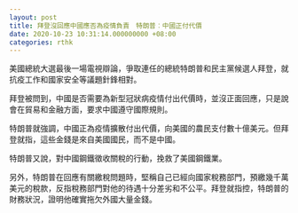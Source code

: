 ```yaml
---
layout: post
title: 拜登沒回應中國應否為疫情負責　特朗普︰中國正付代價
date: 2020-10-23 10:31:14.000000000 +08:00
categories: rthk
---
```


美國總統大選最後一場電視辯論，爭取連任的總統特朗普和民主黨候選人拜登，就抗疫工作和國家安全等議題針鋒相對。

拜登被問到，中國是否需要為新型冠狀病疫情付出代價時，並沒正面回應，只是說會在貿易和金融方面，要求中國遵守國際規則。

特朗普就強調，中國正為疫情擴散付出代價，向美國的農民支付數十億美元。但拜登就指，這些金錢是來自美國國民，而不是中國。

特朗普又說，對中國鋼鐵徵收關稅的行動，挽救了美國鋼鐵業。

另外，特朗普在回應有關繳稅問題時，堅稱自己已經向國家稅務部門，預繳幾千萬美元的稅款，反指稅務部門對他的待遇十分差劣和不公平。拜登就指控，特朗普的財務狀況，證明他確實拖欠外國大量金錢。
